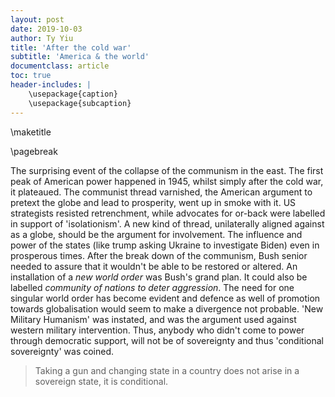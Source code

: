 ```yaml
---
layout: post
date: 2019-10-03
author: Ty Yiu
title: 'After the cold war'
subtitle: 'America & the world' 
documentclass: article
toc: true
header-includes: |
    \usepackage{caption}
    \usepackage{subcaption}
---
```


\maketitle

\pagebreak

The surprising event of the collapse of the communism in the east.
The first peak of American power happened in 1945, whilst simply after the cold
war, it plateaued. The communist thread varnished, the American argument to
pretext the globe and lead to prosperity, went up in smoke with it. US
strategists resisted retrenchment, while advocates for or-back were labelled in
support of 'isolationism'. A new kind of thread, unilaterally aligned
against as a globe, should be the argument for involvement. The influence and
power of the states (like trump asking Ukraine to investigate Biden) even in
prosperous times.
After the break down of the communism, Bush senior needed to assure that it
wouldn't be able to be restored or altered. An installation of a *new world
order* was Bush's grand plan. It could also be labelled *community of nations to
deter aggression*. 
The need for one singular world order has become evident and defence as well of
promotion towards globalisation would seem to make a divergence not probable.
'New Military Humanism' was instated, and was the argument used against western
military intervention. Thus, anybody who didn't come to power through democratic
support, will not be of sovereignty and thus 'conditional sovereignty' was
coined.

> Taking a gun and changing state in a country does not arise in a sovereign
> state, it is conditional.


